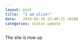 ```yaml
---
layout: post
title:  "I am alive!"
date:   2016-02-10 13:40:25 +0100
categories: status update
---
```

The site is now up


